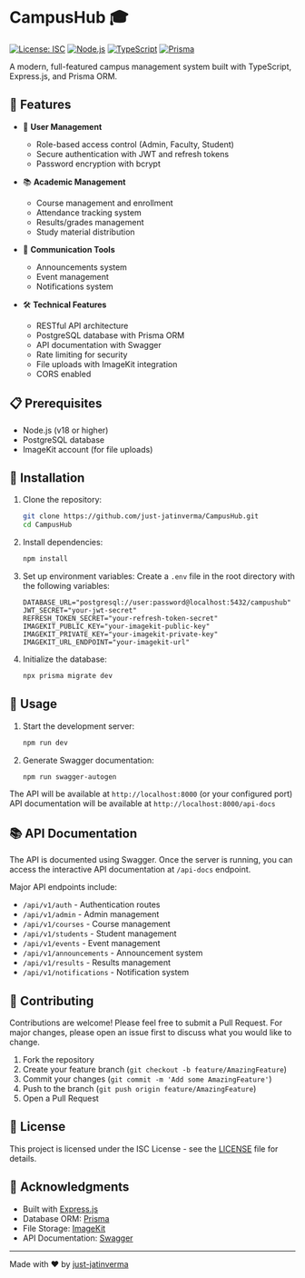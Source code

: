 # CampusHub 🎓

[![License: ISC](https://img.shields.io/badge/License-ISC-blue.svg)](https://opensource.org/licenses/ISC)
[![Node.js](https://img.shields.io/badge/Node.js-v18%2B-green)](https://nodejs.org/)
[![TypeScript](https://img.shields.io/badge/TypeScript-v5-blue)](https://www.typescriptlang.org/)
[![Prisma](https://img.shields.io/badge/Prisma-v6-lightgrey)](https://www.prisma.io/)

A modern, full-featured campus management system built with TypeScript, Express.js, and Prisma ORM.

## 🚀 Features

- 👥 **User Management**

  - Role-based access control (Admin, Faculty, Student)
  - Secure authentication with JWT and refresh tokens
  - Password encryption with bcrypt

- 📚 **Academic Management**

  - Course management and enrollment
  - Attendance tracking system
  - Results/grades management
  - Study material distribution

- 📢 **Communication Tools**

  - Announcements system
  - Event management
  - Notifications system

- 🛠 **Technical Features**
  - RESTful API architecture
  - PostgreSQL database with Prisma ORM
  - API documentation with Swagger
  - Rate limiting for security
  - File uploads with ImageKit integration
  - CORS enabled

## 📋 Prerequisites

- Node.js (v18 or higher)
- PostgreSQL database
- ImageKit account (for file uploads)

## 🔧 Installation

1. Clone the repository:

   ```bash
   git clone https://github.com/just-jatinverma/CampusHub.git
   cd CampusHub
   ```

2. Install dependencies:

   ```bash
   npm install
   ```

3. Set up environment variables:
   Create a `.env` file in the root directory with the following variables:

   ```env
   DATABASE_URL="postgresql://user:password@localhost:5432/campushub"
   JWT_SECRET="your-jwt-secret"
   REFRESH_TOKEN_SECRET="your-refresh-token-secret"
   IMAGEKIT_PUBLIC_KEY="your-imagekit-public-key"
   IMAGEKIT_PRIVATE_KEY="your-imagekit-private-key"
   IMAGEKIT_URL_ENDPOINT="your-imagekit-url"
   ```

4. Initialize the database:
   ```bash
   npx prisma migrate dev
   ```

## 🚀 Usage

1. Start the development server:

   ```bash
   npm run dev
   ```

2. Generate Swagger documentation:
   ```bash
   npm run swagger-autogen
   ```

The API will be available at `http://localhost:8000` (or your configured port)
API documentation will be available at `http://localhost:8000/api-docs`

## 📚 API Documentation

The API is documented using Swagger. Once the server is running, you can access the interactive API documentation at `/api-docs` endpoint.

Major API endpoints include:

- `/api/v1/auth` - Authentication routes
- `/api/v1/admin` - Admin management
- `/api/v1/courses` - Course management
- `/api/v1/students` - Student management
- `/api/v1/events` - Event management
- `/api/v1/announcements` - Announcement system
- `/api/v1/results` - Results management
- `/api/v1/notifications` - Notification system

## 🤝 Contributing

Contributions are welcome! Please feel free to submit a Pull Request. For major changes, please open an issue first to discuss what you would like to change.

1. Fork the repository
2. Create your feature branch (`git checkout -b feature/AmazingFeature`)
3. Commit your changes (`git commit -m 'Add some AmazingFeature'`)
4. Push to the branch (`git push origin feature/AmazingFeature`)
5. Open a Pull Request

## 📝 License

This project is licensed under the ISC License - see the [LICENSE](LICENSE) file for details.

## 🙏 Acknowledgments

- Built with [Express.js](https://expressjs.com/)
- Database ORM: [Prisma](https://www.prisma.io/)
- File Storage: [ImageKit](https://imagekit.io/)
- API Documentation: [Swagger](https://swagger.io/)

---

Made with ❤️ by [just-jatinverma](https://github.com/just-jatinverma)
